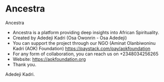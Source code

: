 # Ancestra
Ancestra
- Ancestra is a platform providing deep insights into African Spirituality.
- Created by Adedeji Kadri (Osa Owonrin - Osa Adedeji)
- You can support the project through our NGO (Aminat Olanbiwoninu Kadri (AOK) Foundation) https://paystack.com/pay/aokfoundation
- For any form of collaboration, you can reach us on +2348034256265 
- Website: https://aokfoundation.org
- Thank you.

Adedeji Kadri.